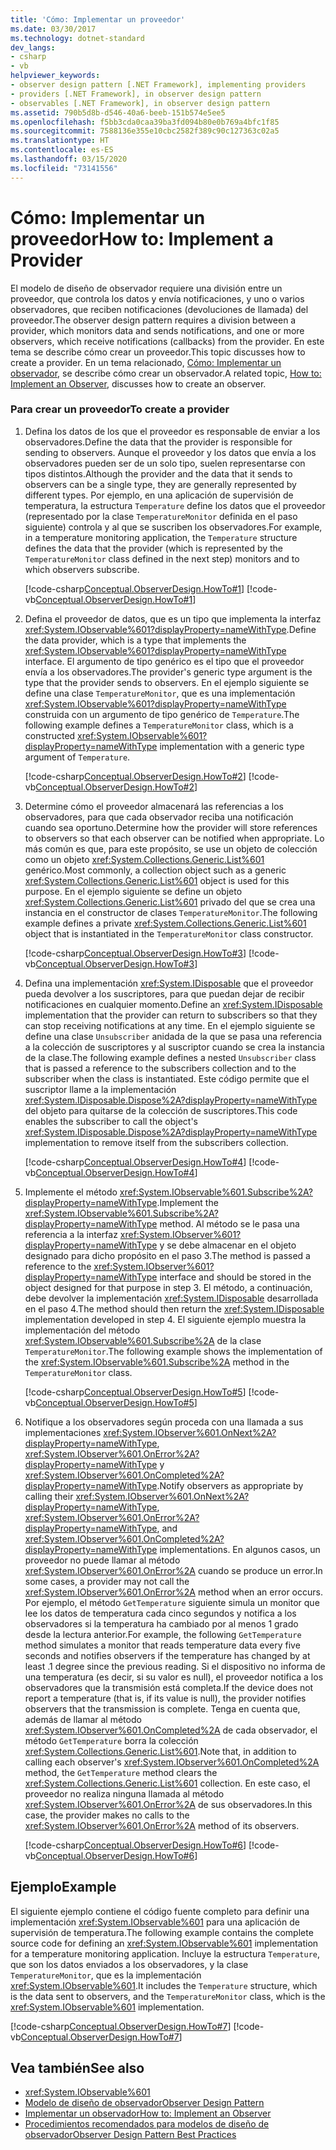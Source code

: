 ```yaml
---
title: 'Cómo: Implementar un proveedor'
ms.date: 03/30/2017
ms.technology: dotnet-standard
dev_langs:
- csharp
- vb
helpviewer_keywords:
- observer design pattern [.NET Framework], implementing providers
- providers [.NET Framework], in observer design pattern
- observables [.NET Framework], in observer design pattern
ms.assetid: 790b5d8b-d546-40a6-beeb-151b574e5ee5
ms.openlocfilehash: f5bb3cda0caa39ba3fd094b80e0b769a4bfc1f85
ms.sourcegitcommit: 7588136e355e10cbc2582f389c90c127363c02a5
ms.translationtype: HT
ms.contentlocale: es-ES
ms.lasthandoff: 03/15/2020
ms.locfileid: "73141556"
---
```

# <a name="how-to-implement-a-provider"></a><span data-ttu-id="daf39-102">Cómo: Implementar un proveedor</span><span class="sxs-lookup"><span data-stu-id="daf39-102">How to: Implement a Provider</span></span>
<span data-ttu-id="daf39-103">El modelo de diseño de observador requiere una división entre un proveedor, que controla los datos y envía notificaciones, y uno o varios observadores, que reciben notificaciones (devoluciones de llamada) del proveedor.</span><span class="sxs-lookup"><span data-stu-id="daf39-103">The observer design pattern requires a division between a provider, which monitors data and sends notifications, and one or more observers, which receive notifications (callbacks) from the provider.</span></span> <span data-ttu-id="daf39-104">En este tema se describe cómo crear un proveedor.</span><span class="sxs-lookup"><span data-stu-id="daf39-104">This topic discusses how to create a provider.</span></span> <span data-ttu-id="daf39-105">En un tema relacionado, [Cómo: Implementar un observador](../../../docs/standard/events/how-to-implement-an-observer.md), se describe cómo crear un observador.</span><span class="sxs-lookup"><span data-stu-id="daf39-105">A related topic, [How to: Implement an Observer](../../../docs/standard/events/how-to-implement-an-observer.md), discusses how to create an observer.</span></span>  
  
### <a name="to-create-a-provider"></a><span data-ttu-id="daf39-106">Para crear un proveedor</span><span class="sxs-lookup"><span data-stu-id="daf39-106">To create a provider</span></span>  
  
1. <span data-ttu-id="daf39-107">Defina los datos de los que el proveedor es responsable de enviar a los observadores.</span><span class="sxs-lookup"><span data-stu-id="daf39-107">Define the data that the provider is responsible for sending to observers.</span></span> <span data-ttu-id="daf39-108">Aunque el proveedor y los datos que envía a los observadores pueden ser de un solo tipo, suelen representarse con tipos distintos.</span><span class="sxs-lookup"><span data-stu-id="daf39-108">Although the provider and the data that it sends to observers can be a single type, they are generally represented by different types.</span></span> <span data-ttu-id="daf39-109">Por ejemplo, en una aplicación de supervisión de temperatura, la estructura `Temperature` define los datos que el proveedor (representado por la clase `TemperatureMonitor` definida en el paso siguiente) controla y al que se suscriben los observadores.</span><span class="sxs-lookup"><span data-stu-id="daf39-109">For example, in a temperature monitoring application, the `Temperature` structure defines the data that the provider (which is represented by the `TemperatureMonitor` class defined in the next step) monitors and to which observers subscribe.</span></span>  
  
     [!code-csharp[Conceptual.ObserverDesign.HowTo#1](../../../samples/snippets/csharp/VS_Snippets_CLR/conceptual.observerdesign.howto/cs/data.cs#1)]
     [!code-vb[Conceptual.ObserverDesign.HowTo#1](../../../samples/snippets/visualbasic/VS_Snippets_CLR/conceptual.observerdesign.howto/vb/data.vb#1)]  
  
2. <span data-ttu-id="daf39-110">Defina el proveedor de datos, que es un tipo que implementa la interfaz <xref:System.IObservable%601?displayProperty=nameWithType>.</span><span class="sxs-lookup"><span data-stu-id="daf39-110">Define the data provider, which is a type that implements the <xref:System.IObservable%601?displayProperty=nameWithType> interface.</span></span> <span data-ttu-id="daf39-111">El argumento de tipo genérico es el tipo que el proveedor envía a los observadores.</span><span class="sxs-lookup"><span data-stu-id="daf39-111">The provider's generic type argument is the type that the provider sends to observers.</span></span> <span data-ttu-id="daf39-112">En el ejemplo siguiente se define una clase `TemperatureMonitor`, que es una implementación <xref:System.IObservable%601?displayProperty=nameWithType> construida con un argumento de tipo genérico de `Temperature`.</span><span class="sxs-lookup"><span data-stu-id="daf39-112">The following example defines a `TemperatureMonitor` class, which is a constructed <xref:System.IObservable%601?displayProperty=nameWithType> implementation with a generic type argument of `Temperature`.</span></span>  
  
     [!code-csharp[Conceptual.ObserverDesign.HowTo#2](../../../samples/snippets/csharp/VS_Snippets_CLR/conceptual.observerdesign.howto/cs/provider.cs#2)]
     [!code-vb[Conceptual.ObserverDesign.HowTo#2](../../../samples/snippets/visualbasic/VS_Snippets_CLR/conceptual.observerdesign.howto/vb/provider.vb#2)]  
  
3. <span data-ttu-id="daf39-113">Determine cómo el proveedor almacenará las referencias a los observadores, para que cada observador reciba una notificación cuando sea oportuno.</span><span class="sxs-lookup"><span data-stu-id="daf39-113">Determine how the provider will store references to observers so that each observer can be notified when appropriate.</span></span> <span data-ttu-id="daf39-114">Lo más común es que, para este propósito, se use un objeto de colección como un objeto <xref:System.Collections.Generic.List%601> genérico.</span><span class="sxs-lookup"><span data-stu-id="daf39-114">Most commonly, a collection object such as a generic <xref:System.Collections.Generic.List%601> object is used for this purpose.</span></span> <span data-ttu-id="daf39-115">En el ejemplo siguiente se define un objeto <xref:System.Collections.Generic.List%601> privado del que se crea una instancia en el constructor de clases `TemperatureMonitor`.</span><span class="sxs-lookup"><span data-stu-id="daf39-115">The following example defines a private <xref:System.Collections.Generic.List%601> object that is instantiated in the `TemperatureMonitor` class constructor.</span></span>  
  
     [!code-csharp[Conceptual.ObserverDesign.HowTo#3](../../../samples/snippets/csharp/VS_Snippets_CLR/conceptual.observerdesign.howto/cs/provider.cs#3)]
     [!code-vb[Conceptual.ObserverDesign.HowTo#3](../../../samples/snippets/visualbasic/VS_Snippets_CLR/conceptual.observerdesign.howto/vb/provider.vb#3)]  
  
4. <span data-ttu-id="daf39-116">Defina una implementación <xref:System.IDisposable> que el proveedor pueda devolver a los suscriptores, para que puedan dejar de recibir notificaciones en cualquier momento.</span><span class="sxs-lookup"><span data-stu-id="daf39-116">Define an <xref:System.IDisposable> implementation that the provider can return to subscribers so that they can stop receiving notifications at any time.</span></span> <span data-ttu-id="daf39-117">En el ejemplo siguiente se define una clase `Unsubscriber` anidada de la que se pasa una referencia a la colección de suscriptores y al suscriptor cuando se crea la instancia de la clase.</span><span class="sxs-lookup"><span data-stu-id="daf39-117">The following example defines a nested `Unsubscriber` class that is passed a reference to the subscribers collection and to the subscriber when the class is instantiated.</span></span> <span data-ttu-id="daf39-118">Este código permite que el suscriptor llame a la implementación <xref:System.IDisposable.Dispose%2A?displayProperty=nameWithType> del objeto para quitarse de la colección de suscriptores.</span><span class="sxs-lookup"><span data-stu-id="daf39-118">This code enables the subscriber to call the object's <xref:System.IDisposable.Dispose%2A?displayProperty=nameWithType> implementation to remove itself from the subscribers collection.</span></span>  
  
     [!code-csharp[Conceptual.ObserverDesign.HowTo#4](../../../samples/snippets/csharp/VS_Snippets_CLR/conceptual.observerdesign.howto/cs/provider.cs#4)]
     [!code-vb[Conceptual.ObserverDesign.HowTo#4](../../../samples/snippets/visualbasic/VS_Snippets_CLR/conceptual.observerdesign.howto/vb/provider.vb#4)]  
  
5. <span data-ttu-id="daf39-119">Implemente el método <xref:System.IObservable%601.Subscribe%2A?displayProperty=nameWithType>.</span><span class="sxs-lookup"><span data-stu-id="daf39-119">Implement the <xref:System.IObservable%601.Subscribe%2A?displayProperty=nameWithType> method.</span></span> <span data-ttu-id="daf39-120">Al método se le pasa una referencia a la interfaz <xref:System.IObserver%601?displayProperty=nameWithType> y se debe almacenar en el objeto designado para dicho propósito en el paso 3.</span><span class="sxs-lookup"><span data-stu-id="daf39-120">The method is passed a reference to the <xref:System.IObserver%601?displayProperty=nameWithType> interface and should be stored in the object designed for that purpose in step 3.</span></span> <span data-ttu-id="daf39-121">El método, a continuación, debe devolver la implementación <xref:System.IDisposable> desarrollada en el paso 4.</span><span class="sxs-lookup"><span data-stu-id="daf39-121">The method should then return the <xref:System.IDisposable> implementation developed in step 4.</span></span> <span data-ttu-id="daf39-122">El siguiente ejemplo muestra la implementación del método <xref:System.IObservable%601.Subscribe%2A> de la clase `TemperatureMonitor`.</span><span class="sxs-lookup"><span data-stu-id="daf39-122">The following example shows the implementation of the <xref:System.IObservable%601.Subscribe%2A> method in the `TemperatureMonitor` class.</span></span>  
  
     [!code-csharp[Conceptual.ObserverDesign.HowTo#5](../../../samples/snippets/csharp/VS_Snippets_CLR/conceptual.observerdesign.howto/cs/provider.cs#5)]
     [!code-vb[Conceptual.ObserverDesign.HowTo#5](../../../samples/snippets/visualbasic/VS_Snippets_CLR/conceptual.observerdesign.howto/vb/provider.vb#5)]  
  
6. <span data-ttu-id="daf39-123">Notifique a los observadores según proceda con una llamada a sus implementaciones <xref:System.IObserver%601.OnNext%2A?displayProperty=nameWithType>, <xref:System.IObserver%601.OnError%2A?displayProperty=nameWithType> y <xref:System.IObserver%601.OnCompleted%2A?displayProperty=nameWithType>.</span><span class="sxs-lookup"><span data-stu-id="daf39-123">Notify observers as appropriate by calling their <xref:System.IObserver%601.OnNext%2A?displayProperty=nameWithType>, <xref:System.IObserver%601.OnError%2A?displayProperty=nameWithType>, and <xref:System.IObserver%601.OnCompleted%2A?displayProperty=nameWithType> implementations.</span></span> <span data-ttu-id="daf39-124">En algunos casos, un proveedor no puede llamar al método <xref:System.IObserver%601.OnError%2A> cuando se produce un error.</span><span class="sxs-lookup"><span data-stu-id="daf39-124">In some cases, a provider may not call the <xref:System.IObserver%601.OnError%2A> method when an error occurs.</span></span> <span data-ttu-id="daf39-125">Por ejemplo, el método `GetTemperature` siguiente simula un monitor que lee los datos de temperatura cada cinco segundos y notifica a los observadores si la temperatura ha cambiado por al menos 1 grado desde la lectura anterior.</span><span class="sxs-lookup"><span data-stu-id="daf39-125">For example, the following `GetTemperature` method simulates a monitor that reads temperature data every five seconds and notifies observers if the temperature has changed by at least .1 degree since the previous reading.</span></span> <span data-ttu-id="daf39-126">Si el dispositivo no informa de una temperatura (es decir, si su valor es null), el proveedor notifica a los observadores que la transmisión está completa.</span><span class="sxs-lookup"><span data-stu-id="daf39-126">If the device does not report a temperature (that is, if its value is null), the provider notifies observers that the transmission is complete.</span></span> <span data-ttu-id="daf39-127">Tenga en cuenta que, además de llamar al método <xref:System.IObserver%601.OnCompleted%2A> de cada observador, el método `GetTemperature` borra la colección <xref:System.Collections.Generic.List%601>.</span><span class="sxs-lookup"><span data-stu-id="daf39-127">Note that, in addition to calling each observer's <xref:System.IObserver%601.OnCompleted%2A> method, the `GetTemperature` method clears the <xref:System.Collections.Generic.List%601> collection.</span></span> <span data-ttu-id="daf39-128">En este caso, el proveedor no realiza ninguna llamada al método <xref:System.IObserver%601.OnError%2A> de sus observadores.</span><span class="sxs-lookup"><span data-stu-id="daf39-128">In this case, the provider makes no calls to the <xref:System.IObserver%601.OnError%2A> method of its observers.</span></span>  
  
     [!code-csharp[Conceptual.ObserverDesign.HowTo#6](../../../samples/snippets/csharp/VS_Snippets_CLR/conceptual.observerdesign.howto/cs/provider.cs#6)]
     [!code-vb[Conceptual.ObserverDesign.HowTo#6](../../../samples/snippets/visualbasic/VS_Snippets_CLR/conceptual.observerdesign.howto/vb/provider.vb#6)]  
  
## <a name="example"></a><span data-ttu-id="daf39-129">Ejemplo</span><span class="sxs-lookup"><span data-stu-id="daf39-129">Example</span></span>  
 <span data-ttu-id="daf39-130">El siguiente ejemplo contiene el código fuente completo para definir una implementación <xref:System.IObservable%601> para una aplicación de supervisión de temperatura.</span><span class="sxs-lookup"><span data-stu-id="daf39-130">The following example contains the complete source code for defining an <xref:System.IObservable%601> implementation for a temperature monitoring application.</span></span> <span data-ttu-id="daf39-131">Incluye la estructura `Temperature`, que son los datos enviados a los observadores, y la clase `TemperatureMonitor`, que es la implementación <xref:System.IObservable%601>.</span><span class="sxs-lookup"><span data-stu-id="daf39-131">It includes the `Temperature` structure, which is the data sent to observers, and the `TemperatureMonitor` class, which is the <xref:System.IObservable%601> implementation.</span></span>  
  
 [!code-csharp[Conceptual.ObserverDesign.HowTo#7](../../../samples/snippets/csharp/VS_Snippets_CLR/conceptual.observerdesign.howto/cs/provider.cs#7)]
 [!code-vb[Conceptual.ObserverDesign.HowTo#7](../../../samples/snippets/visualbasic/VS_Snippets_CLR/conceptual.observerdesign.howto/vb/provider.vb#7)]  
  
## <a name="see-also"></a><span data-ttu-id="daf39-132">Vea también</span><span class="sxs-lookup"><span data-stu-id="daf39-132">See also</span></span>

- <xref:System.IObservable%601>
- [<span data-ttu-id="daf39-133">Modelo de diseño de observador</span><span class="sxs-lookup"><span data-stu-id="daf39-133">Observer Design Pattern</span></span>](../../../docs/standard/events/observer-design-pattern.md)
- [<span data-ttu-id="daf39-134">Implementar un observador</span><span class="sxs-lookup"><span data-stu-id="daf39-134">How to: Implement an Observer</span></span>](../../../docs/standard/events/how-to-implement-an-observer.md)
- [<span data-ttu-id="daf39-135">Procedimientos recomendados para modelos de diseño de observador</span><span class="sxs-lookup"><span data-stu-id="daf39-135">Observer Design Pattern Best Practices</span></span>](../../../docs/standard/events/observer-design-pattern-best-practices.md)

